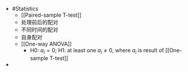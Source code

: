 - #Statistics
	- [[Paired-sample T-test]]
	- 处理前后的配对
	- 不同时间的配对
	- 自身配对
	- [[One-way ANOVA]]
		- H0: $a_i = 0$; H1: at least one $a_i \ne 0$, where $a_i$ is result of [[One-sample T-test]]
-